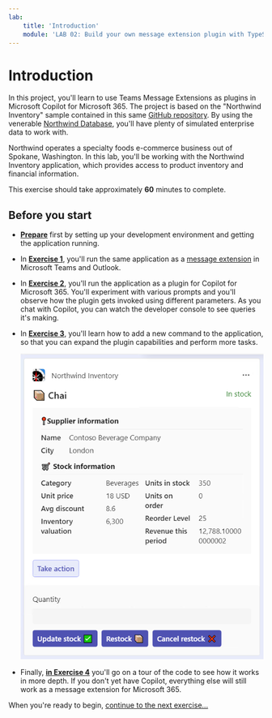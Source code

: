 ```yaml
---
lab:
    title: 'Introduction'
    module: 'LAB 02: Build your own message extension plugin with TypeScript (TS) for Microsoft Copilot'
---
```


# Introduction

In this project, you'll learn to use Teams Message Extensions as plugins in Microsoft Copilot for Microsoft 365. The project is based on the "Northwind Inventory" sample contained in this same [GitHub repository](https://github.com/OfficeDev/Copilot-for-M365-Plugins-Samples/tree/main/samples/msgext-northwind-inventory-ts). By using the venerable [Northwind Database](https://learn.microsoft.com/dotnet/framework/data/adonet/sql/linq/downloading-sample-databases), you'll have plenty of simulated enterprise data to work with.

Northwind operates a specialty foods e-commerce business out of Spokane, Washington. In this lab, you'll be working with the Northwind Inventory application, which provides access to product inventory and financial information.

This exercise should take approximately **60** minutes to complete.

## Before you start

- [**Prepare**](./2-prepare-development-environment.md) first by setting up your development environment and getting the application running.

- In [**Exercise 1**](./3-exercise-1-run-message-extension.md), you'll run the same application as a [message extension](https://learn.microsoft.com/microsoftteams/platform/messaging-extensions/what-are-messaging-extensions) in Microsoft Teams and Outlook.

- In [**Exercise 2**](./4-exercise-2-run-copilot-plugin.md), you'll run the application as a plugin for Copilot for Microsoft 365. You'll experiment with various prompts and you'll observe how the plugin gets invoked using different parameters. As you chat with Copilot, you can watch the developer console to see queries it's making.

- In [**Exercise 3**](./5-exercise-3-add-new-command.md), you'll learn how to add a new command to the application, so that you can expand the plugin capabilities and perform more tasks.

  ![Screenshot of an adaptive card displaying a product.](../media/1-00-product-card-only.png)

- Finally, [**in Exercise 4**](./6-exercise-4-explore-plugin-source-code.md) you'll go on a tour of the code to see how it works in more depth. If you don't yet have Copilot, everything else will still work as a message extension for Microsoft 365.

When you're ready to begin, [continue to the next exercise...](./2-prepare-development-environment.md)
